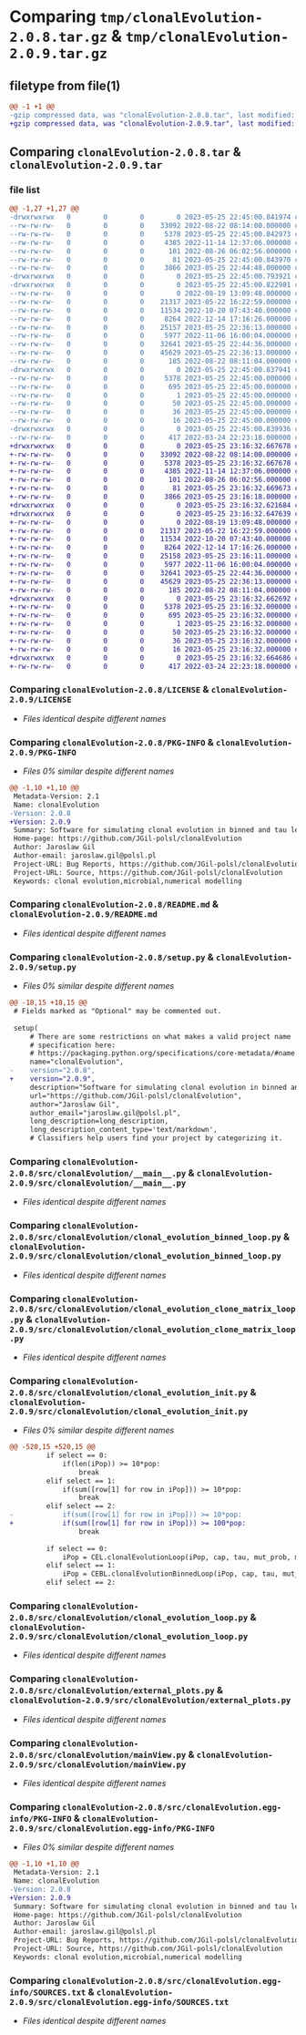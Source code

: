 # Comparing `tmp/clonalEvolution-2.0.8.tar.gz` & `tmp/clonalEvolution-2.0.9.tar.gz`

## filetype from file(1)

```diff
@@ -1 +1 @@
-gzip compressed data, was "clonalEvolution-2.0.8.tar", last modified: Thu May 25 22:45:00 2023, max compression
+gzip compressed data, was "clonalEvolution-2.0.9.tar", last modified: Thu May 25 23:16:32 2023, max compression
```

## Comparing `clonalEvolution-2.0.8.tar` & `clonalEvolution-2.0.9.tar`

### file list

```diff
@@ -1,27 +1,27 @@
-drwxrwxrwx   0        0        0        0 2023-05-25 22:45:00.841974 clonalEvolution-2.0.8/
--rw-rw-rw-   0        0        0    33092 2022-08-22 08:14:00.000000 clonalEvolution-2.0.8/LICENSE
--rw-rw-rw-   0        0        0     5378 2023-05-25 22:45:00.842973 clonalEvolution-2.0.8/PKG-INFO
--rw-rw-rw-   0        0        0     4385 2022-11-14 12:37:06.000000 clonalEvolution-2.0.8/README.md
--rw-rw-rw-   0        0        0      101 2022-08-26 06:02:56.000000 clonalEvolution-2.0.8/pyproject.toml
--rw-rw-rw-   0        0        0       81 2023-05-25 22:45:00.843970 clonalEvolution-2.0.8/setup.cfg
--rw-rw-rw-   0        0        0     3866 2023-05-25 22:44:48.000000 clonalEvolution-2.0.8/setup.py
-drwxrwxrwx   0        0        0        0 2023-05-25 22:45:00.793921 clonalEvolution-2.0.8/src/
-drwxrwxrwx   0        0        0        0 2023-05-25 22:45:00.822981 clonalEvolution-2.0.8/src/clonalEvolution/
--rw-rw-rw-   0        0        0        0 2022-08-19 13:09:48.000000 clonalEvolution-2.0.8/src/clonalEvolution/__init__.py
--rw-rw-rw-   0        0        0    21317 2023-05-22 16:22:59.000000 clonalEvolution-2.0.8/src/clonalEvolution/__main__.py
--rw-rw-rw-   0        0        0    11534 2022-10-20 07:43:40.000000 clonalEvolution-2.0.8/src/clonalEvolution/clonal_evolution_binned_loop.py
--rw-rw-rw-   0        0        0     8264 2022-12-14 17:16:26.000000 clonalEvolution-2.0.8/src/clonalEvolution/clonal_evolution_clone_matrix_loop.py
--rw-rw-rw-   0        0        0    25157 2023-05-25 22:36:13.000000 clonalEvolution-2.0.8/src/clonalEvolution/clonal_evolution_init.py
--rw-rw-rw-   0        0        0     5977 2022-11-06 16:00:04.000000 clonalEvolution-2.0.8/src/clonalEvolution/clonal_evolution_loop.py
--rw-rw-rw-   0        0        0    32641 2023-05-25 22:44:36.000000 clonalEvolution-2.0.8/src/clonalEvolution/external_plots.py
--rw-rw-rw-   0        0        0    45629 2023-05-25 22:36:13.000000 clonalEvolution-2.0.8/src/clonalEvolution/mainView.py
--rw-rw-rw-   0        0        0      185 2022-08-22 08:11:04.000000 clonalEvolution-2.0.8/src/clonalEvolution/wmean.py
-drwxrwxrwx   0        0        0        0 2023-05-25 22:45:00.837941 clonalEvolution-2.0.8/src/clonalEvolution.egg-info/
--rw-rw-rw-   0        0        0     5378 2023-05-25 22:45:00.000000 clonalEvolution-2.0.8/src/clonalEvolution.egg-info/PKG-INFO
--rw-rw-rw-   0        0        0      695 2023-05-25 22:45:00.000000 clonalEvolution-2.0.8/src/clonalEvolution.egg-info/SOURCES.txt
--rw-rw-rw-   0        0        0        1 2023-05-25 22:45:00.000000 clonalEvolution-2.0.8/src/clonalEvolution.egg-info/dependency_links.txt
--rw-rw-rw-   0        0        0       50 2023-05-25 22:45:00.000000 clonalEvolution-2.0.8/src/clonalEvolution.egg-info/entry_points.txt
--rw-rw-rw-   0        0        0       36 2023-05-25 22:45:00.000000 clonalEvolution-2.0.8/src/clonalEvolution.egg-info/requires.txt
--rw-rw-rw-   0        0        0       16 2023-05-25 22:45:00.000000 clonalEvolution-2.0.8/src/clonalEvolution.egg-info/top_level.txt
-drwxrwxrwx   0        0        0        0 2023-05-25 22:45:00.839936 clonalEvolution-2.0.8/tests/
--rw-rw-rw-   0        0        0      417 2022-03-24 22:23:18.000000 clonalEvolution-2.0.8/tests/test_simple.py
+drwxrwxrwx   0        0        0        0 2023-05-25 23:16:32.667678 clonalEvolution-2.0.9/
+-rw-rw-rw-   0        0        0    33092 2022-08-22 08:14:00.000000 clonalEvolution-2.0.9/LICENSE
+-rw-rw-rw-   0        0        0     5378 2023-05-25 23:16:32.667678 clonalEvolution-2.0.9/PKG-INFO
+-rw-rw-rw-   0        0        0     4385 2022-11-14 12:37:06.000000 clonalEvolution-2.0.9/README.md
+-rw-rw-rw-   0        0        0      101 2022-08-26 06:02:56.000000 clonalEvolution-2.0.9/pyproject.toml
+-rw-rw-rw-   0        0        0       81 2023-05-25 23:16:32.669673 clonalEvolution-2.0.9/setup.cfg
+-rw-rw-rw-   0        0        0     3866 2023-05-25 23:16:18.000000 clonalEvolution-2.0.9/setup.py
+drwxrwxrwx   0        0        0        0 2023-05-25 23:16:32.621684 clonalEvolution-2.0.9/src/
+drwxrwxrwx   0        0        0        0 2023-05-25 23:16:32.647639 clonalEvolution-2.0.9/src/clonalEvolution/
+-rw-rw-rw-   0        0        0        0 2022-08-19 13:09:48.000000 clonalEvolution-2.0.9/src/clonalEvolution/__init__.py
+-rw-rw-rw-   0        0        0    21317 2023-05-22 16:22:59.000000 clonalEvolution-2.0.9/src/clonalEvolution/__main__.py
+-rw-rw-rw-   0        0        0    11534 2022-10-20 07:43:40.000000 clonalEvolution-2.0.9/src/clonalEvolution/clonal_evolution_binned_loop.py
+-rw-rw-rw-   0        0        0     8264 2022-12-14 17:16:26.000000 clonalEvolution-2.0.9/src/clonalEvolution/clonal_evolution_clone_matrix_loop.py
+-rw-rw-rw-   0        0        0    25158 2023-05-25 23:16:11.000000 clonalEvolution-2.0.9/src/clonalEvolution/clonal_evolution_init.py
+-rw-rw-rw-   0        0        0     5977 2022-11-06 16:00:04.000000 clonalEvolution-2.0.9/src/clonalEvolution/clonal_evolution_loop.py
+-rw-rw-rw-   0        0        0    32641 2023-05-25 22:44:36.000000 clonalEvolution-2.0.9/src/clonalEvolution/external_plots.py
+-rw-rw-rw-   0        0        0    45629 2023-05-25 22:36:13.000000 clonalEvolution-2.0.9/src/clonalEvolution/mainView.py
+-rw-rw-rw-   0        0        0      185 2022-08-22 08:11:04.000000 clonalEvolution-2.0.9/src/clonalEvolution/wmean.py
+drwxrwxrwx   0        0        0        0 2023-05-25 23:16:32.662692 clonalEvolution-2.0.9/src/clonalEvolution.egg-info/
+-rw-rw-rw-   0        0        0     5378 2023-05-25 23:16:32.000000 clonalEvolution-2.0.9/src/clonalEvolution.egg-info/PKG-INFO
+-rw-rw-rw-   0        0        0      695 2023-05-25 23:16:32.000000 clonalEvolution-2.0.9/src/clonalEvolution.egg-info/SOURCES.txt
+-rw-rw-rw-   0        0        0        1 2023-05-25 23:16:32.000000 clonalEvolution-2.0.9/src/clonalEvolution.egg-info/dependency_links.txt
+-rw-rw-rw-   0        0        0       50 2023-05-25 23:16:32.000000 clonalEvolution-2.0.9/src/clonalEvolution.egg-info/entry_points.txt
+-rw-rw-rw-   0        0        0       36 2023-05-25 23:16:32.000000 clonalEvolution-2.0.9/src/clonalEvolution.egg-info/requires.txt
+-rw-rw-rw-   0        0        0       16 2023-05-25 23:16:32.000000 clonalEvolution-2.0.9/src/clonalEvolution.egg-info/top_level.txt
+drwxrwxrwx   0        0        0        0 2023-05-25 23:16:32.664686 clonalEvolution-2.0.9/tests/
+-rw-rw-rw-   0        0        0      417 2022-03-24 22:23:18.000000 clonalEvolution-2.0.9/tests/test_simple.py
```

### Comparing `clonalEvolution-2.0.8/LICENSE` & `clonalEvolution-2.0.9/LICENSE`

 * *Files identical despite different names*

### Comparing `clonalEvolution-2.0.8/PKG-INFO` & `clonalEvolution-2.0.9/PKG-INFO`

 * *Files 0% similar despite different names*

```diff
@@ -1,10 +1,10 @@
 Metadata-Version: 2.1
 Name: clonalEvolution
-Version: 2.0.8
+Version: 2.0.9
 Summary: Software for simulating clonal evolution in binned and tau leap version.
 Home-page: https://github.com/JGil-polsl/clonalEvolution
 Author: Jaroslaw Gil
 Author-email: jaroslaw.gil@polsl.pl
 Project-URL: Bug Reports, https://github.com/JGil-polsl/clonalEvolution/issues
 Project-URL: Source, https://github.com/JGil-polsl/clonalEvolution
 Keywords: clonal evolution,microbial,numerical modelling
```

### Comparing `clonalEvolution-2.0.8/README.md` & `clonalEvolution-2.0.9/README.md`

 * *Files identical despite different names*

### Comparing `clonalEvolution-2.0.8/setup.py` & `clonalEvolution-2.0.9/setup.py`

 * *Files 0% similar despite different names*

```diff
@@ -18,15 +18,15 @@
 # Fields marked as "Optional" may be commented out.
 
 setup(
     # There are some restrictions on what makes a valid project name
     # specification here:
     # https://packaging.python.org/specifications/core-metadata/#name
     name="clonalEvolution", 
-    version="2.0.8",
+    version="2.0.9",
     description="Software for simulating clonal evolution in binned and tau leap version.",
     url="https://github.com/JGil-polsl/clonalEvolution",
     author="Jaroslaw Gil",  
     author_email="jaroslaw.gil@polsl.pl",
     long_description=long_description,
     long_description_content_type='text/markdown',
     # Classifiers help users find your project by categorizing it.
```

### Comparing `clonalEvolution-2.0.8/src/clonalEvolution/__main__.py` & `clonalEvolution-2.0.9/src/clonalEvolution/__main__.py`

 * *Files identical despite different names*

### Comparing `clonalEvolution-2.0.8/src/clonalEvolution/clonal_evolution_binned_loop.py` & `clonalEvolution-2.0.9/src/clonalEvolution/clonal_evolution_binned_loop.py`

 * *Files identical despite different names*

### Comparing `clonalEvolution-2.0.8/src/clonalEvolution/clonal_evolution_clone_matrix_loop.py` & `clonalEvolution-2.0.9/src/clonalEvolution/clonal_evolution_clone_matrix_loop.py`

 * *Files identical despite different names*

### Comparing `clonalEvolution-2.0.8/src/clonalEvolution/clonal_evolution_init.py` & `clonalEvolution-2.0.9/src/clonalEvolution/clonal_evolution_init.py`

 * *Files 0% similar despite different names*

```diff
@@ -520,15 +520,15 @@
         if select == 0: 
             if(len(iPop)) >= 10*pop:
                 break
         elif select == 1:
             if(sum([row[1] for row in iPop])) >= 10*pop:
                 break
         elif select == 2:
-            if(sum([row[1] for row in iPop])) >= 10*pop:
+            if(sum([row[1] for row in iPop])) >= 100*pop:
                 break
         
         if select == 0:            
             iPop = CEL.clonalEvolutionLoop(iPop, cap, tau, mut_prob, mut_effect, resume, q, threads)
         elif select == 1:
             iPop = CEBL.clonalEvolutionBinnedLoop(iPop, cap, tau, mut_prob, mut_effect, resume, q, threads, print_time)
         elif select == 2:
```

### Comparing `clonalEvolution-2.0.8/src/clonalEvolution/clonal_evolution_loop.py` & `clonalEvolution-2.0.9/src/clonalEvolution/clonal_evolution_loop.py`

 * *Files identical despite different names*

### Comparing `clonalEvolution-2.0.8/src/clonalEvolution/external_plots.py` & `clonalEvolution-2.0.9/src/clonalEvolution/external_plots.py`

 * *Files identical despite different names*

### Comparing `clonalEvolution-2.0.8/src/clonalEvolution/mainView.py` & `clonalEvolution-2.0.9/src/clonalEvolution/mainView.py`

 * *Files identical despite different names*

### Comparing `clonalEvolution-2.0.8/src/clonalEvolution.egg-info/PKG-INFO` & `clonalEvolution-2.0.9/src/clonalEvolution.egg-info/PKG-INFO`

 * *Files 0% similar despite different names*

```diff
@@ -1,10 +1,10 @@
 Metadata-Version: 2.1
 Name: clonalEvolution
-Version: 2.0.8
+Version: 2.0.9
 Summary: Software for simulating clonal evolution in binned and tau leap version.
 Home-page: https://github.com/JGil-polsl/clonalEvolution
 Author: Jaroslaw Gil
 Author-email: jaroslaw.gil@polsl.pl
 Project-URL: Bug Reports, https://github.com/JGil-polsl/clonalEvolution/issues
 Project-URL: Source, https://github.com/JGil-polsl/clonalEvolution
 Keywords: clonal evolution,microbial,numerical modelling
```

### Comparing `clonalEvolution-2.0.8/src/clonalEvolution.egg-info/SOURCES.txt` & `clonalEvolution-2.0.9/src/clonalEvolution.egg-info/SOURCES.txt`

 * *Files identical despite different names*

